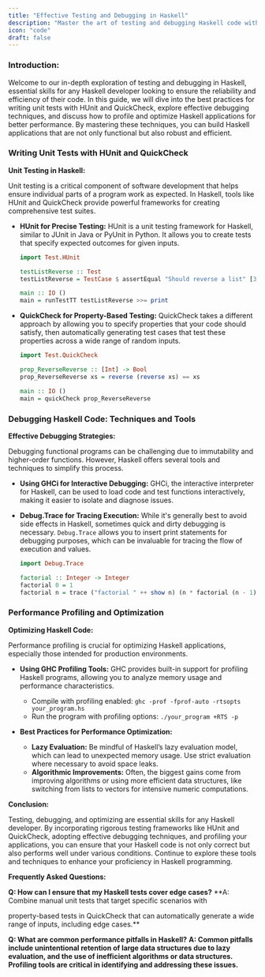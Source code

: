 ```yaml
---
title: "Effective Testing and Debugging in Haskell"
description: "Master the art of testing and debugging Haskell code with this detailed guide. Learn how to write unit tests using HUnit and QuickCheck, debug effectively, and optimize performance."
icon: "code"
draft: false
---
```

### Introduction:
Welcome to our in-depth exploration of testing and debugging in Haskell, essential skills for any Haskell developer looking to ensure the reliability and efficiency of their code. In this guide, we will dive into the best practices for writing unit tests with HUnit and QuickCheck, explore effective debugging techniques, and discuss how to profile and optimize Haskell applications for better performance. By mastering these techniques, you can build Haskell applications that are not only functional but also robust and efficient.

### Writing Unit Tests with HUnit and QuickCheck

**Unit Testing in Haskell:**

Unit testing is a critical component of software development that helps ensure individual parts of a program work as expected. In Haskell, tools like HUnit and QuickCheck provide powerful frameworks for creating comprehensive test suites.

- **HUnit for Precise Testing:**
  HUnit is a unit testing framework for Haskell, similar to JUnit in Java or PyUnit in Python. It allows you to create tests that specify expected outcomes for given inputs.
  
  ```haskell
  import Test.HUnit
  
  testListReverse :: Test
  testListReverse = TestCase $ assertEqual "Should reverse a list" [3, 2, 1] (reverse [1, 2, 3])
  
  main :: IO ()
  main = runTestTT testListReverse >>= print
  ```

- **QuickCheck for Property-Based Testing:**
  QuickCheck takes a different approach by allowing you to specify properties that your code should satisfy, then automatically generating test cases that test these properties across a wide range of random inputs.
  
  ```haskell
  import Test.QuickCheck
  
  prop_ReverseReverse :: [Int] -> Bool
  prop_ReverseReverse xs = reverse (reverse xs) == xs
  
  main :: IO ()
  main = quickCheck prop_ReverseReverse
  ```

### Debugging Haskell Code: Techniques and Tools

**Effective Debugging Strategies:**

Debugging functional programs can be challenging due to immutability and higher-order functions. However, Haskell offers several tools and techniques to simplify this process.

- **Using GHCi for Interactive Debugging:**
  GHCi, the interactive interpreter for Haskell, can be used to load code and test functions interactively, making it easier to isolate and diagnose issues.
  
- **Debug.Trace for Tracing Execution:**
  While it's generally best to avoid side effects in Haskell, sometimes quick and dirty debugging is necessary. `Debug.Trace` allows you to insert print statements for debugging purposes, which can be invaluable for tracing the flow of execution and values.
  
  ```haskell
  import Debug.Trace
  
  factorial :: Integer -> Integer
  factorial 0 = 1
  factorial n = trace ("factorial " ++ show n) (n * factorial (n - 1))
  ```

### Performance Profiling and Optimization

**Optimizing Haskell Code:**

Performance profiling is crucial for optimizing Haskell applications, especially those intended for production environments.

- **Using GHC Profiling Tools:**
  GHC provides built-in support for profiling Haskell programs, allowing you to analyze memory usage and performance characteristics.
  
  - Compile with profiling enabled: `ghc -prof -fprof-auto -rtsopts your_program.hs`
  - Run the program with profiling options: `./your_program +RTS -p`
  
- **Best Practices for Performance Optimization:**
  - **Lazy Evaluation:** Be mindful of Haskell’s lazy evaluation model, which can lead to unexpected memory usage. Use strict evaluation where necessary to avoid space leaks.
  - **Algorithmic Improvements:** Often, the biggest gains come from improving algorithms or using more efficient data structures, like switching from lists to vectors for intensive numeric computations.

**Conclusion:**

Testing, debugging, and optimizing are essential skills for any Haskell developer. By incorporating rigorous testing frameworks like HUnit and QuickCheck, adopting effective debugging techniques, and profiling your applications, you can ensure that your Haskell code is not only correct but also performs well under various conditions. Continue to explore these tools and techniques to enhance your proficiency in Haskell programming.

**Frequently Asked Questions:**

**Q: How can I ensure that my Haskell tests cover edge cases?**
**A: Combine manual unit tests that target specific scenarios with

 property-based tests in QuickCheck that can automatically generate a wide range of inputs, including edge cases.**

**Q: What are common performance pitfalls in Haskell?**
**A: Common pitfalls include unintentional retention of large data structures due to lazy evaluation, and the use of inefficient algorithms or data structures. Profiling tools are critical in identifying and addressing these issues.**
